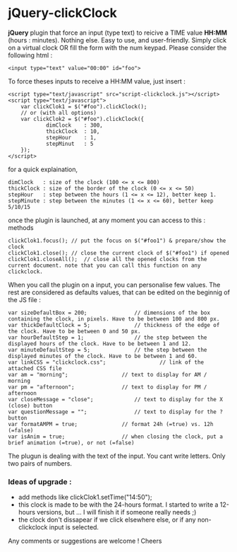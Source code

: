# jQuery-clickClock

**jQuery** plugin that force an input (type text) to reicive a TIME value **HH:MM** (hours : minutes). Nothing else. Easy to use, and user-friendly. Simply click on a virtual clock OR fill the form with the num keypad. Please consider the following html :

    <input type="text" value="00:00" id="foo">

To force theses inputs to receive a HH:MM value, just insert :

    <script type="text/javascript" src="script-clickclock.js"></script>
    <script type="text/javascript">
        var clickClok1 = $("#foo").clickClock();
        // or (with all options)
        var clickClok2 = $("#foo").clickClock({
                dimClock	: 300,
                thickClock	: 10,
                stepHour	: 1,
                stepMinut	: 5
        });
    </script>
for a quick explaination,

    dimClock   : size of the clock (100 <= x <= 800)
    thickClock : size of the border of the clock (0 <= x <= 50)
    stepHour   : step between the hours (1 <= x <= 12), better keep 1.
    stepMinute : step between the minutes (1 <= x <= 60), better keep 5/10/15

once the plugin is launched, at any moment you can access to this : methods

    clickClok1.focus();	// put the focus on $("#foo1") & prepare/show the clock
    clickClok1.close();	// close the current clock of $("#foo1") if opened
    clickClok1.closeAll();	// close all the opened clocks from the current document. note that you can call this function on any clickclock.

When you call the plugin on a input, you can personalise few values. The rest are considered as defaults values, that can be edited on the beginnig of the JS file :

    var	sizeDefaultBox = 200;				// dimensions of the box containing the clock, in pixels. Have to be between 100 and 800 px.
    var	thickDefaultClock = 5;				// thickness of the edge of the clock. Have to be between 0 and 50 px.
    var	hourDefaultStep = 1;				// the step between the displayed hours of the clock. Have to be between 1 and 12.
    var	minuteDefaultStep = 5;				// the step between the displayed minutes of the clock. Have to be between 1 and 60.
    var	linkCSS = "clickclock.css";             	// link of the attached CSS file
    var	am = "morning";					// text to display for AM / morning
    var	pm = "afternoon";				// text to display for PM / afternoon
    var	closeMessage = "close";				// text to display for the X (close) button
    var	questionMessage = "";				// text to display for the ? button
    var	formatAMPM = true;				// format 24h (=true) vs. 12h (=false)
    var	isAnim = true;					// when closing the clock, put a brief animation (=true), or not (=false)

The plugun is dealing with the text of the input. You cant write letters. Only two pairs of numbers.


### Ideas of upgrade :

 - add methods like clickClok1.setTime("14:50");
 - this clock is made to be with the 24-hours format. I started to write a 12-hours versions, but ... I will finish it if someone really needs ;)
 - the clock don't dissapear if we click elsewhere else, or if any non-clickclock input is selected.


Any comments or suggestions are welcome !
Cheers
